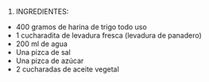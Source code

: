 1. INGREDIENTES:
- 400 gramos de harina de trigo todo uso
- 1 cucharadita de levadura fresca (levadura de panadero)
- 200 ml de agua
- Una pizca de sal
- Una pizca de azúcar
- 2 cucharadas de aceite vegetal